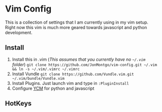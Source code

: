 # Vim Config

This is a collection of settings that I am currently using in my vim setup. 
Right now this vim is much more geared towards javascript and python
 development. 

## Install 

1. Install this in .vim \(*This assumes that you currently have no `~/.vim` folder*\)
  `git clone https://github.com/JonMontgo/vim-config.git ~/.vim && ln -s ~/.vim/.vimrc ~/.vimrc`
2. Install Vundle
  `git clone https://github.com/Vundle.vim.git ~/.vim/bundle/Vundle.vim`
3. Install Plugins. Just launch vim and type in `:PluginInstall` 
4. Configure [YCM](https://github.com/Valloric/YouCompleteMe) for python and javascript

## HotKeys
